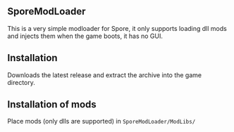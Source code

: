 ## SporeModLoader

This is a very simple modloader for Spore,
it only supports loading dll mods and injects
them when the game boots, it has no GUI.

## Installation

Downloads the latest release and extract the
archive into the game directory.

## Installation of mods

Place mods (only dlls are supported) in `SporeModLoader/ModLibs/`
